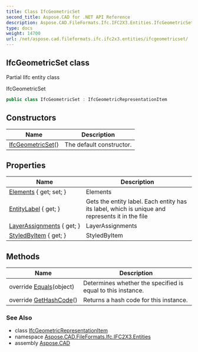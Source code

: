 ```yaml
---
title: Class IfcGeometricSet
second_title: Aspose.CAD for .NET API Reference
description: Aspose.CAD.FileFormats.Ifc.IFC2X3.Entities.IfcGeometricSet class. Partial IIfc entity class
type: docs
weight: 14700
url: /net/aspose.cad.fileformats.ifc.ifc2x3.entities/ifcgeometricset/
---
```

## IfcGeometricSet class

Partial IIfc entity class

IfcGeometricSet

```csharp
public class IfcGeometricSet : IfcGeometricRepresentationItem
```

## Constructors

| Name | Description |
| --- | --- |
| [IfcGeometricSet](ifcgeometricset/)() | The default constructor. |

## Properties

| Name | Description |
| --- | --- |
| [Elements](../../aspose.cad.fileformats.ifc.ifc2x3.entities/ifcgeometricset/elements/) { get; set; } | Elements |
| [EntityLabel](../../aspose.cad.fileformats.ifc/ifcentity/entitylabel/) { get; } | Gets the entity label. Each entity has its label, which is unique and represents it in the file |
| [LayerAssignments](../../aspose.cad.fileformats.ifc.ifc2x3.entities/ifcrepresentationitem/layerassignments/) { get; } | LayerAssignments |
| [StyledByItem](../../aspose.cad.fileformats.ifc.ifc2x3.entities/ifcrepresentationitem/styledbyitem/) { get; } | StyledByItem |

## Methods

| Name | Description |
| --- | --- |
| override [Equals](../../aspose.cad.fileformats.ifc/ifcentity/equals/)(object) | Determines whether the specified is equal to this instance. |
| override [GetHashCode](../../aspose.cad.fileformats.ifc/ifcentity/gethashcode/)() | Returns a hash code for this instance. |

### See Also

* class [IfcGeometricRepresentationItem](../ifcgeometricrepresentationitem/)
* namespace [Aspose.CAD.FileFormats.Ifc.IFC2X3.Entities](../../aspose.cad.fileformats.ifc.ifc2x3.entities/)
* assembly [Aspose.CAD](../../)


